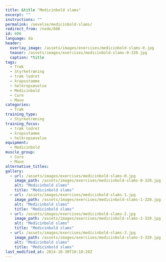 ```yaml
---
title: &title "Medicinbold slams"
excerpt: ""
instructions: ""
permalink: /oevelse/medicinbold-slams/
redirect_from: /node/606
id: 606
language: da
header:
  overlay_image: /assets/images/exercises/medicinbold-slams-0.jpg
  teaser: /assets/images/exercises/medicinbold-slams-0-320.jpg
  caption: *title
tags:
  - Træk
  - Styrketræning
  - træk lodret
  - kropsstamme
  - helkropsøvelse
  - Medicinbold
  - Core
  - Mave
categories:
  - Træk
training_type: 
  - Styrketræning
training_focus: 
  - træk lodret
  - kropsstamme
  - helkropsøvelse
equipment:
  - Medicinbold
muscle_group:
  - Core
  - Mave
alternative_titles:
gallery:
  - url: /assets/images/exercises/medicinbold-slams-0.jpg
    image_path: /assets/images/exercises/medicinbold-slams-0-320.jpg
    alt: "Medicinbold slams"
    title: "Medicinbold slams"
  - url: /assets/images/exercises/medicinbold-slams-1.jpg
    image_path: /assets/images/exercises/medicinbold-slams-1-320.jpg
    alt: "Medicinbold slams"
    title: "Medicinbold slams"
  - url: /assets/images/exercises/medicinbold-slams-2.jpg
    image_path: /assets/images/exercises/medicinbold-slams-2-320.jpg
    alt: "Medicinbold slams"
    title: "Medicinbold slams"
  - url: /assets/images/exercises/medicinbold-slams-3.jpg
    image_path: /assets/images/exercises/medicinbold-slams-3-320.jpg
    alt: "Medicinbold slams"
    title: "Medicinbold slams"
last_modified_at: 2014-10-30T10:18:20Z
---
```




